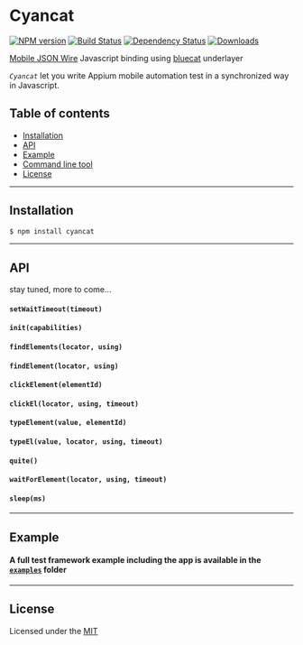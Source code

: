 # Cyancat

[![NPM version][npm-image]][npm-url]
[![Build Status](https://travis-ci.org/chenchaoyi/cyancat.svg?branch=master)](https://travis-ci.org/chenchaoyi/cyancat)
[![Dependency Status][david-image]][david-url]
[![Downloads][downloads-image]][downloads-url]


[Mobile JSON Wire](https://github.com/SeleniumHQ/mobile-spec/blob/master/spec-draft.md) Javascript binding using [bluecat](https://github.com/chenchaoyi/bluecat) underlayer

*`Cyancat`* let you write Appium mobile automation test in a synchronized way in Javascript.

## Table of contents

- [Installation](#installation)
- [API](#api)
- [Example](#example)
- [Command line tool](#command-line-tool)
- [License](#license)

---

## Installation ##
```bash
$ npm install cyancat
```
---

## API

stay tuned, more to come...

#### `setWaitTimeout(timeout)`
#### `init(capabilities)`
#### `findElements(locator, using)`
#### `findElement(locator, using)`
#### `clickElement(elementId)`
#### `clickEl(locator, using, timeout)`
#### `typeElement(value, elementId)`
#### `typeEl(value, locator, using, timeout)`
#### `quite()`
#### `waitForElement(locator, using, timeout)`
#### `sleep(ms)`

---

## Example
#### A full test framework example including the app is available in the [`examples`](https://github.com/chenchaoyi/cyancat/tree/master/examples) folder
---

## License
Licensed under the [MIT](http://opensource.org/licenses/MIT)

[npm-image]: https://img.shields.io/npm/v/cyancat.svg?style=flat-square
[npm-url]: https://www.npmjs.org/package/cyancat
[github-tag]: http://img.shields.io/github/tag/chenchaoyi/cyancat.svg?style=flat-square
[github-url]: https://github.com/chenchaoyi/cyancat/tags
[david-image]: http://img.shields.io/david/chenchaoyi/cyancat.svg?style=flat-square
[david-url]: https://david-dm.org/chenchaoyi/cyancat
[license-image]: http://img.shields.io/npm/l/cyancat.svg?style=flat-square
[license-url]: http://opensource.org/licenses/MIT
[downloads-image]: http://img.shields.io/npm/dm/cyancat.svg?style=flat-square
[downloads-url]: https://npmjs.org/package/cyancat
[gittip-image]: https://img.shields.io/gittip/chenchaoyi.svg?style=flat-square
[gittip-url]: https://www.gittip.com/chenchaoyi/
